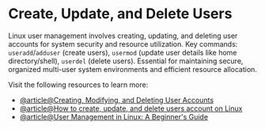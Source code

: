 # Create, Update, and Delete Users

Linux user management involves creating, updating, and deleting user accounts for system security and resource utilization. Key commands: `useradd`/`adduser` (create users), `usermod` (update user details like home directory/shell), `userdel` (delete users). Essential for maintaining secure, organized multi-user system environments and efficient resource allocation.

Visit the following resources to learn more:

- [@article@Creating, Modifying, and Deleting User Accounts](https://serveracademy.com/courses/linux-server-administration/creating-modifying-and-deleting-user-accounts/)
- [@article@How to create, update, and delete users account on Linux](https://linuxconfig.org/how-to-create-modify-and-delete-users-account-on-linux)
- [@article@User Management in Linux: A Beginner's Guide](https://dev.to/austinozor/user-management-in-linux-a-beginners-guide-to-creating-modifying-and-deleting-users-fhf)